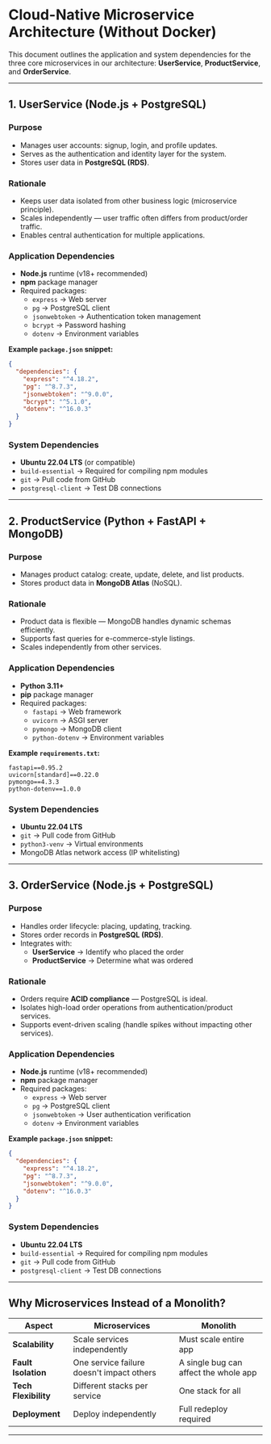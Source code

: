 # Cloud-Native Microservice Architecture (Without Docker)

This document outlines the application and system dependencies for the three core microservices in our architecture: **UserService**, **ProductService**, and **OrderService**.

---

## 1. UserService (Node.js + PostgreSQL)

### Purpose
- Manages user accounts: signup, login, and profile updates.
- Serves as the authentication and identity layer for the system.
- Stores user data in **PostgreSQL (RDS)**.

### Rationale
- Keeps user data isolated from other business logic (microservice principle).
- Scales independently — user traffic often differs from product/order traffic.
- Enables central authentication for multiple applications.

### Application Dependencies
- **Node.js** runtime (v18+ recommended)
- **npm** package manager  
- Required packages:
  - `express` → Web server
  - `pg` → PostgreSQL client
  - `jsonwebtoken` → Authentication token management
  - `bcrypt` → Password hashing
  - `dotenv` → Environment variables

**Example `package.json` snippet:**
```json
{
  "dependencies": {
    "express": "^4.18.2",
    "pg": "^8.7.3",
    "jsonwebtoken": "^9.0.0",
    "bcrypt": "^5.1.0",
    "dotenv": "^16.0.3"
  }
}
```

### System Dependencies
- **Ubuntu 22.04 LTS** (or compatible)
- `build-essential` → Required for compiling npm modules
- `git` → Pull code from GitHub
- `postgresql-client` → Test DB connections

---

## 2. ProductService (Python + FastAPI + MongoDB)

### Purpose
- Manages product catalog: create, update, delete, and list products.
- Stores product data in **MongoDB Atlas** (NoSQL).

### Rationale
- Product data is flexible — MongoDB handles dynamic schemas efficiently.
- Supports fast queries for e-commerce-style listings.
- Scales independently from other services.

### Application Dependencies
- **Python 3.11+**
- **pip** package manager  
- Required packages:
  - `fastapi` → Web framework
  - `uvicorn` → ASGI server
  - `pymongo` → MongoDB client
  - `python-dotenv` → Environment variables

**Example `requirements.txt`:**
```
fastapi==0.95.2
uvicorn[standard]==0.22.0
pymongo==4.3.3
python-dotenv==1.0.0
```

### System Dependencies
- **Ubuntu 22.04 LTS**
- `git` → Pull code from GitHub
- `python3-venv` → Virtual environments
- MongoDB Atlas network access (IP whitelisting)

---

## 3. OrderService (Node.js + PostgreSQL)

### Purpose
- Handles order lifecycle: placing, updating, tracking.
- Stores order records in **PostgreSQL (RDS)**.
- Integrates with:
  - **UserService** → Identify who placed the order
  - **ProductService** → Determine what was ordered

### Rationale
- Orders require **ACID compliance** — PostgreSQL is ideal.
- Isolates high-load order operations from authentication/product services.
- Supports event-driven scaling (handle spikes without impacting other services).

### Application Dependencies
- **Node.js** runtime (v18+ recommended)
- **npm** package manager  
- Required packages:
  - `express` → Web server
  - `pg` → PostgreSQL client
  - `jsonwebtoken` → User authentication verification
  - `dotenv` → Environment variables

**Example `package.json` snippet:**
```json
{
  "dependencies": {
    "express": "^4.18.2",
    "pg": "^8.7.3",
    "jsonwebtoken": "^9.0.0",
    "dotenv": "^16.0.3"
  }
}
```

### System Dependencies
- **Ubuntu 22.04 LTS**
- `build-essential` → Required for compiling npm modules
- `git` → Pull code from GitHub
- `postgresql-client` → Test DB connections

---

## Why Microservices Instead of a Monolith?

| Aspect            | Microservices | Monolith |
|-------------------|--------------|----------|
| **Scalability**   | Scale services independently | Must scale entire app |
| **Fault Isolation** | One service failure doesn't impact others | A single bug can affect the whole app |
| **Tech Flexibility** | Different stacks per service | One stack for all |
| **Deployment**    | Deploy independently | Full redeploy required |

---
